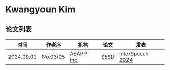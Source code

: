 # Kwangyoun Kim

## 论文列表

| 时间 | 作者序 | 机构 | 论文 | 发表 |
|:-:|:-:|---|---|---|
| 2024.09.01 | No.03/05 | [ASAPP Inc.](../Institutions/USA-ASAPP.Inc.md) | [SESD](../Models/Diffusion/2024.09.01_SESD.md) | [InterSpeech 2024](../Publications/InterSpeech.md) |
